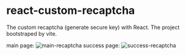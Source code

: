 # react-custom-recaptcha

The custom recaptcha (generate secure key) with React.
The project bootstraped by vite.

main page:
![main-recaptcha](https://user-images.githubusercontent.com/74317517/182038273-756bee26-941c-45cb-aa90-e9a94692a480.PNG)
success page:
![success-recaptcha](https://user-images.githubusercontent.com/74317517/182038288-142de90d-229a-46a0-8c3b-1f907809feb3.PNG)